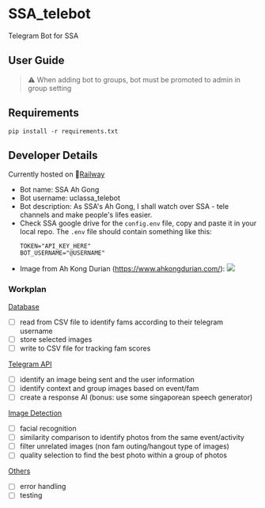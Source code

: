 # SSA_telebot
Telegram Bot for SSA

## User Guide
> ⚠️ When adding bot to groups, bot must be promoted to admin in group setting

## Requirements
```pip install -r requirements.txt```
 
## Developer Details
Currently hosted on 🚅[Railway](https://railway.app/)

- Bot name: SSA Ah Gong
- Bot username: uclassa_telebot
- Bot description: As SSA's Ah Gong, I shall watch over SSA - tele channels and make people's lifes easier.
- Check SSA google drive for the `config.env` file, copy and paste it in your local repo. The `.env` file should contain something like this:
  ```
  TOKEN="API_KEY_HERE"
  BOT_USERNAME="@USERNAME"
  ```
- Image from Ah Kong Durian (https://www.ahkongdurian.com/):
  <img src="./img/ahgong.png">
  <!-- Please check for copyright conflicts! -->

### Workplan

<u> Database </u>
- [ ] read from CSV file to identify fams according to their telegram username
- [ ] store selected images
- [ ] write to CSV file for tracking fam scores

<u> Telegram API </u>
- [ ] identify an image being sent and the user information
- [ ] identify context and group images based on event/fam
- [ ] create a response AI (bonus: use some singaporean speech generator)

<u> Image Detection </u>
- [ ] facial recognition
- [ ] similarity comparison to identify photos from the same event/activity
- [ ] filter unrelated images (non fam outing/hangout type of images)
- [ ] quality selection to find the best photo within a group of photos

<u> Others </u>
- [ ] error handling
- [ ] testing
